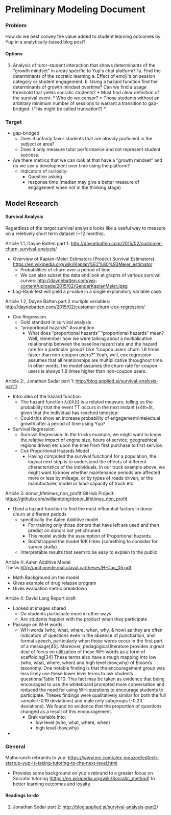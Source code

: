 #  Preliminary Modeling Document

###  Problem

How do we best convey the value added to student learning outcomes by Yup in a analytically-based blog post?

####  Options

1. Analysis of tutor-student interaction that shows determinants of the "growth mindset" in areas specific to Yup's chat platform?
1a. Find the determinants of the socratic learning
    a. Effect of emoji's on session category or student engagement.
    b. Using a hazard function find the determinants of growth mindset overtime? Can we find a usage threshold that yields socratic students?
        * Must find clear definition of the survival event.
        * Who do we censor?
            * Those students without an arbitrary minimum number of sessions to warrant a transition to gap-bridged. (This might be called truncation?)
            *

###  Target

* gap-bridged
    * Does it unfairly favor students that are already proficient in the subject or area?
    * Does it only measure tutor performance and not represent student success.
* Are there metrics that we can look at that have a "growth mindset" and do we see a development over time using the platform?
    * Indicators of curiosity:
        * Question asking
        * response time (median may give a better measure of engagement when not in the thinking stage)


## Model Research

####  Survival Analysis

Regardless of the target survival analysis looks like a useful way to measure on a reletively short term dataset (~12 months).

Article 1.1, Dayne Batten part 1: http://daynebatten.com/2015/02/customer-churn-survival-analysis/

* Overview of Kaplan-Meier Estimators (Prodcut Survival Estimators): https://en.wikipedia.org/wiki/Kaplan%E2%80%93Meier_estimator
    * Probabilities of churn over a period of time.
    * We can also subset the data and look at graphs of various survival curves: http://daynebatten.com/wp-content/uploads/2015/02/GenderKaplanMeier.jpeg
* Log-Rank test will yield a p-value in a single explanatory variable case.

Article 1.2, Dayne Batten part 2 multiple variables: http://daynebatten.com/2015/02/customer-churn-cox-regression/

* Cox Regression
    * Gold standard in survival analysis
    * “proportional hazards” Assumption
        * What does “proportional hazards” “proportional hazards” mean? Well, remember how we were talking about a multiplicative relationship between the baseline hazard rate and the hazard rate for a particular group? Like “coupon users churn 1.8 times faster than non-coupon users?” Yeah, well, cox regression assumes that all relationships are multiplicative throughout time. In other words, the model assumes the churn rate for coupon users is always 1.8 times higher than non-coupon users.


Article 2:, Jonathan Sedar part 1: http://blog.applied.ai/survival-analysis-part1/

* Intro idea of the hazard function
    * The hazard function λ(t)λ(t) is a related measure, telling us the probability that the event TT occurs in the next instant t+δtt+δt, given that the individual has reached timestep:
    * Could this show an increase probability of engagement/intelectual growth after a period of time using Yup?
* Survival Regression
    * Survival Regression: In the trucks example, we might want to know the relative impact of engine size, hours of service, geographical regions driven etc upon the time from first purchase to first service.
    * Cox Proportional Hazards Model
        * Having computed the survival function4 for a population, the logical next step is to understand the effects of different characteristics of the individuals. In our truck example above, we might want to know whether maintenance periods are affected more or less by mileage, or by types of roads driven, or the manufacturer, model or load-capacity of truck etc.

Article 3: donor_lifetimes_non_profit GitHub Project: https://github.com/williamtong/donor_lifetimes_non_profit

* Used a hazard function to find the most influential factors in donor churn at different periods
    * specifically the Aalen Additive model
        * For training only those donors that have left are used and then predict on donors not yet chruned
        * This model avoids the assumption of Proportional hazards.
        * Bootstrapped the model 10K times (something to consider for survey study).
    * Interpretable results that seem to be easy to explain to the public

Article 4: Aalen Additive Model Thesis:http://archimede.mat.ulaval.ca/theses/H-Cao_05.pdf

* Math Background on the model
* Gives example of drug relapse program
* Gives evaluation metric breakdown


Article 4: David Lang Report draft

* Looked at images shared
    * Do students participate more in other ways
    * Are students happier with the product when they participate
* Passage on W-H words:
    * WH-words (who, what, where, when, why, & how) as they are often indicators of questions even in the absence of punctuation, and formal speech, particularly when these words occur in the first part of a message[45]. Moreover, pedagogical literature provides a great deal of focus on utilization of these WH-words as a form of scaffolding[34] These terms also have a rough mapping into low (who, what, where, when) and high level (how,why) of Bloom’s taxonomy. One notable finding is that the encouragement group was less likely use these lower level terms to ask students questions(Table 11)10. This fact may be taken as evidence that being encouraged to use the whiteboard prompted more conversation and reduced the need for using WH-questions to encourage students to participate. Theses findings were qualitatively similar for both the full sample (-0.19 deviations) and male only subgroups (-0.23 deviations). We found no evidence that the proportion of questions changed as a result of this encouragement.
        * Brak variable into:
            * low level (who, what, where, when)
            * high level (how,why)
*

### General

Mathcrunch rebrands to yup: https://www.inc.com/alex-moazed/edtech-startup-yup-is-taking-tutoring-to-the-next-level.html

* Provides some background on yup's rebrand to a greater focus on Socratic tutoring (https://en.wikipedia.org/wiki/Socratic_method) to better learning outcomes and loyalty.

#### Readings to-do

1. Jonathan Sedar part 2: http://blog.applied.ai/survival-analysis-part2/
